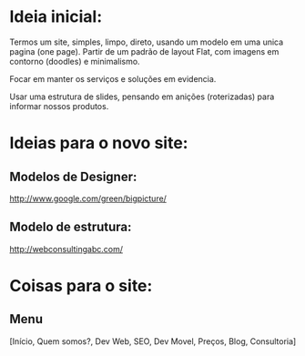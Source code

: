 Ideia inicial:
==============

Termos um site, simples, limpo, direto, usando um modelo em uma unica pagina (one page). Partir de um 
padrão de layout Flat, com imagens em contorno (doodles) e minimalismo.

Focar em manter os serviços e soluções em evidencia.

Usar uma estrutura de slides, pensando em anições (roterizadas) para informar nossos produtos.

Ideias para o novo site:
=======================

Modelos de Designer:
----
http://www.google.com/green/bigpicture/

Modelo de estrutura:
----
http://webconsultingabc.com/


Coisas para o site:
===================

Menu
----
[Início, Quem somos?, Dev Web, SEO, Dev Movel, Preços, Blog, Consultoria]

